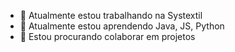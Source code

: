 - 🔭 Atualmente estou trabalhando na Systextil
- 🌱 Atualmente estou aprendendo Java, JS, Python
- 👯 Estou procurando colaborar em projetos
